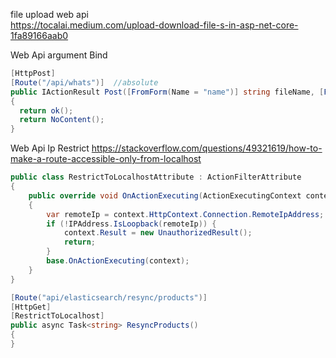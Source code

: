 file upload web api  
https://tocalai.medium.com/upload-download-file-s-in-asp-net-core-1fa89166aab0

Web Api argument Bind
~~~cs
[HttpPost]
[Route("/api/whats")]  //absolute
public IActionResult Post([FromForm(Name = "name")] string fileName, [FromForm(Name = "file")]IFormFile file)
{
  return ok();
  return NoContent();
}
~~~

Web Api Ip Restrict 
https://stackoverflow.com/questions/49321619/how-to-make-a-route-accessible-only-from-localhost
~~~cs
public class RestrictToLocalhostAttribute : ActionFilterAttribute
{
    public override void OnActionExecuting(ActionExecutingContext context)
    {
        var remoteIp = context.HttpContext.Connection.RemoteIpAddress;
        if (!IPAddress.IsLoopback(remoteIp)) {
            context.Result = new UnauthorizedResult();
            return;
        }
        base.OnActionExecuting(context);
    }
}

[Route("api/elasticsearch/resync/products")]
[HttpGet]
[RestrictToLocalhost]
public async Task<string> ResyncProducts()
{
}

~~~
